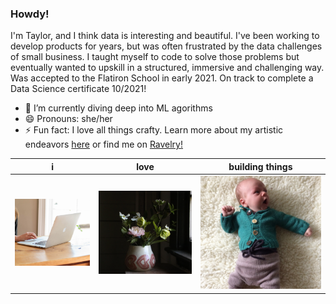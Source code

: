 ### Howdy!
I'm Taylor, and I think data is interesting and beautiful. I've been working to develop products for years, but was often frustrated by the data challenges of small business. I taught myself to code to solve those problems but eventually wanted to upskill in a structured, immersive and challenging way. Was accepted to the Flatiron School in early 2021. On track to complete a Data Science certificate 10/2021!

- 🌱 I’m currently diving deep into ML agorithms
- 😄 Pronouns: she/her
- ⚡ Fun fact: I love all things crafty. Learn more about my artistic endeavors [here](https://halemade.com/) or find me on [Ravelry!](https://www.ravelry.com/people/halemade)

| i | love | building things |
| ------------- | ------------- | ------------- |
| ![all labels](./images/code.png)   | ![welt](./images/ceramics.png)   | ![deck](./images/knitting.png)   |





<!--
**halemade/halemade** is a ✨ _special_ ✨ repository because its `README.md` (this file) appears on your GitHub profile.

Here are some ideas to get you started:

- 🔭 I’m currently working on ...
- 🌱 I’m currently learning ...
- 👯 I’m looking to collaborate on ...
- 🤔 I’m looking for help with ...
- 💬 Ask me about ...
- 📫 How to reach me: ...
- 😄 Pronouns: she/her
- ⚡ Fun fact: ...
-->
